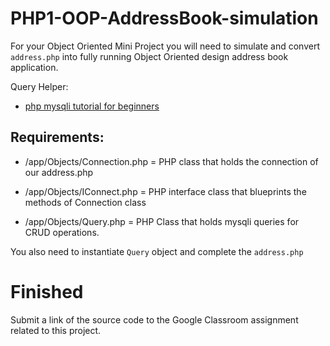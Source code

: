 # PHP1-OOP-AddressBook-simulation

For your Object Oriented Mini Project you will need to simulate and convert `address.php` into fully running Object Oriented design address book application.

Query Helper:

- [php mysqli tutorial for beginners](http://programmerblog.net/php-mysqli-tutorial-for-beginners/)

## Requirements:

* /app/Objects/Connection.php = PHP class that holds the connection of our address.php

* /app/Objects/IConnect.php = PHP interface class that blueprints the methods of Connection class

* /app/Objects/Query.php = PHP Class that holds mysqli queries for CRUD operations.

You also need to instantiate `Query` object and complete the `address.php`

# Finished

Submit a link of the source code to the Google Classroom assignment related to this project.


